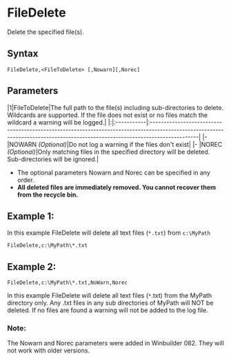 # FileDelete #

Delete the specified file(s).

## Syntax ##
```
FileDelete,<FileToDelete> [,Nowarn][,Norec]
```

## Parameters ##
|1|FileToDelete|The full path to the file(s) including sub-directories to delete. Wildcards are supported. If the file does not exist or no files match the wildcard a warning will be logged.|
|:|:-----------|:-----------------------------------------------------------------------------------------------------------------------------------------------------------------------------|
|- |NOWARN _(Optional)_|Do not log a warning if the files don't exist|
|- |NOREC _(Optional)_|Only matching files in the specified directory will be deleted. Sub-directories will be ignored.|

  * The optional parameters Nowarn and Norec can be specified in any order.
  * **All deleted files are immediately removed. You cannot recover them from the recycle bin.**

## Example 1: ##
In this example FileDelete will delete all text files (`*.txt`) from `c:\MyPath`
```
FileDelete,c:\MyPath\*.txt
```

## Example 2: ##
```
FileDelete,c:\MyPath\*.txt,NoWarn,Norec
```
In this example FileDelete will delete all text files (`*`.txt) from the MyPath directory only. Any .txt files in any sub directories of MyPath will NOT be deleted. If no files are found a warning will not be added to the log file.

### Note: ###
The Nowarn and Norec parameters were added in Winbuilder 082. They will not work with older versions.